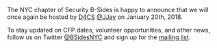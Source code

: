 The NYC chapter of Security B-Sides is happy to announce that we will once again be hosted by [D4CS](http://www.jjay.cuny.edu/about-d4cs) [@JJay](http://www.jjay.cuny.edu/) on January 20th, 2018.

To stay updated on CFP dates, volunteer opportunities, and other news, follow us on Twitter [@BSidesNYC](https://twitter.com/bsidesnyc) and sign up for the [mailing list](https://bsidesnyc.org/contact-us/).
